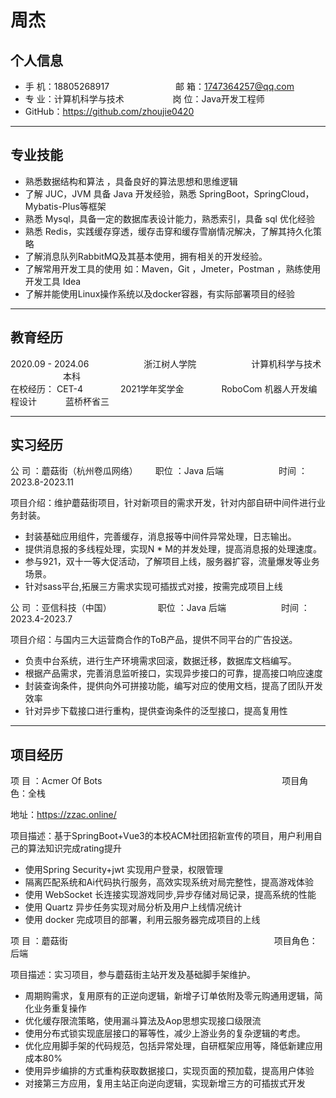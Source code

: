 # 周杰

## 个人信息
* 手 机：18805268917 &emsp;&emsp;&emsp;&emsp;&emsp;&emsp;&ensp;&ensp; 邮 箱：1747364257@qq.com    
* 专 业：计算机科学与技术 &emsp;&emsp;&emsp;&emsp;&emsp; 岗 位：Java开发工程师
* GitHub：https://github.com/zhoujie0420
***
## 专业技能

* 熟悉数据结构和算法 ，具备良好的算法思想和思维逻辑
* 了解 JUC，JVM 具备 Java 开发经验，熟悉 SpringBoot，SpringCloud，Mybatis-Plus等框架
* 熟悉 Mysql，具备一定的数据库表设计能力，熟悉索引，具备 sql 优化经验
* 熟悉 Redis，实践缓存穿透，缓存击穿和缓存雪崩情况解决，了解其持久化策略
* 了解消息队列RabbitMQ及其基本使用，拥有相关的开发经验。
* 了解常用开发工具的使用 如：Maven，Git ，Jmeter，Postman ，熟练使用开发工具 Idea
* 了解并能使用Linux操作系统以及docker容器，有实际部署项目的经验

***
## 教育经历

2020.09  -  2024.06 &emsp;&emsp;&emsp;&emsp;&emsp;&emsp;浙江树人学院   &emsp;&emsp;&emsp;&emsp;&emsp;&emsp;计算机科学与技术   &emsp;&emsp;&emsp;&emsp;&emsp;&emsp;本科   
在校经历： CET-4 &emsp;&emsp;&emsp;&emsp;2021学年奖学金  &emsp;&emsp;&emsp;&emsp;RoboCom 机器人开发编程设计   &emsp;&emsp;&emsp;蓝桥杯省三

***
## 实习经历

公 司 ：蘑菇街（杭州卷瓜网络）&emsp;&emsp;职位 ：Java 后端 &emsp;&emsp;&emsp;&emsp;&emsp;&emsp;时间 ：2023.8-2023.11

项目介绍：维护蘑菇街项目，针对新项目的需求开发，针对内部自研中间件进行业务封装。

* 封装基础应用组件，完善缓存，消息报等中间件异常处理，日志输出。
* 提供消息报的多线程处理，实现N * M的并发处理，提高消息报的处理速度。
* 参与921，双十一等大促活动，了解项目上线，服务器扩容，流量爆发等业务场景。
* 针对sass平台,拓展三方需求实现可插拔式对接，按需完成项目上线

公 司 ：亚信科技（中国） &emsp;&emsp;&emsp;&emsp;&emsp;职位 ：Java 后端 &emsp;&emsp;&emsp;&emsp;&emsp;&emsp;时间
：2023.4-2023.7

项目介绍：与国内三大运营商合作的ToB产品，提供不同平台的广告投送。

* 负责中台系统，进行生产环境需求回滚，数据迁移，数据库文档编写。
* 根据产品需求，完善消息监听接口，实现异步接口的可靠，提高接口响应速度
* 封装查询条件，提供向外可拼接功能，编写对应的使用文档，提高了团队开发效率
* 针对异步下载接口进行重构，提供查询条件的泛型接口，提高复用性

***
## 项目经历
项  目 ：Acmer Of Bots  &emsp;&emsp;&emsp;&emsp;&emsp;&emsp;&emsp;&emsp;&emsp;&emsp;&emsp;&emsp;&emsp;&emsp;&emsp;&emsp;&emsp;&emsp;&emsp;&emsp;     项目角色：全栈

地址：https://zzac.online/

项目描述：基于SpringBoot+Vue3的本校ACM社团招新宣传的项目，用户利用自己的算法知识完成rating提升
* 使用Spring Security+jwt 实现用户登录，权限管理
* 隔离匹配系统和Ai代码执行服务，高效实现系统对局完整性，提高游戏体验
* 使用 WebSocket 长连接实现游戏同步,异步存储对局记录，提高系统的性能
* 使用 Quartz 异步任务实现对局分析及用户上线情况统计
* 使用 docker 完成项目的部署，利用云服务器完成项目的上线

项  目  ：蘑菇街    &emsp;&emsp;&emsp;&emsp;&emsp;&emsp;&emsp;&emsp;&emsp;&emsp;&emsp;&emsp;&emsp;&emsp;&emsp;&emsp;&emsp;&emsp;&emsp;&emsp;&emsp;&emsp;&emsp;     项目角色：后端

项目描述：实习项目，参与蘑菇街主站开发及基础脚手架维护。
* 周期购需求，复用原有的正逆向逻辑，新增子订单依附及零元购通用逻辑，简化业务重复操作
* 优化缓存限流策略，使用漏斗算法及Aop思想实现接口级限流
* 使用分布式锁实现底层接口的幂等性，减少上游业务的复杂逻辑的考虑。
* 优化应用脚手架的代码规范，包括异常处理，自研框架应用等，降低新建应用成本80%
* 使用异步编排的方式重构获取数据接口，实现页面的预加载，提高用户体验
* 对接第三方应用，复用主站正向逆向逻辑，实现新增三方的可插拔式开发
